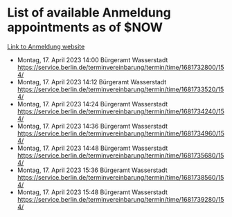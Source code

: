 # List of available Anmeldung appointments as of $NOW
[Link to Anmeldung website](https://service.berlin.de/terminvereinbarung/termin/tag.php?termin=1&anliegen[]=120686&dienstleisterlist=122210,122217,327316,122219,327312,122227,327314,122231,327346,122243,327348,122254,122252,329742,122260,329745,122262,329748,122271,327278,122273,327274,122277,327276,330436,122280,327294,122282,327290,122284,327292,122291,327270,122285,327266,122286,327264,122296,327268,150230,329760,122297,327286,122294,327284,122312,329763,122314,329775,122304,327330,122311,327334,122309,327332,317869,122281,327352,122279,329772,122283,122276,327324,122274,327326,122267,329766,122246,327318,122251,327320,122257,327322,122208,327298,122226,327300&herkunft=http%3A%2F%2Fservice.berlin.de%2Fdienstleistung%2F120686%2F)
- Montag, 17. April 2023 14:00 Bürgeramt Wasserstadt https://service.berlin.de/terminvereinbarung/termin/time/1681732800/154/
- Montag, 17. April 2023 14:12 Bürgeramt Wasserstadt https://service.berlin.de/terminvereinbarung/termin/time/1681733520/154/
- Montag, 17. April 2023 14:24 Bürgeramt Wasserstadt https://service.berlin.de/terminvereinbarung/termin/time/1681734240/154/
- Montag, 17. April 2023 14:36 Bürgeramt Wasserstadt https://service.berlin.de/terminvereinbarung/termin/time/1681734960/154/
- Montag, 17. April 2023 14:48 Bürgeramt Wasserstadt https://service.berlin.de/terminvereinbarung/termin/time/1681735680/154/
- Montag, 17. April 2023 15:36 Bürgeramt Wasserstadt https://service.berlin.de/terminvereinbarung/termin/time/1681738560/154/
- Montag, 17. April 2023 15:48 Bürgeramt Wasserstadt https://service.berlin.de/terminvereinbarung/termin/time/1681739280/154/
